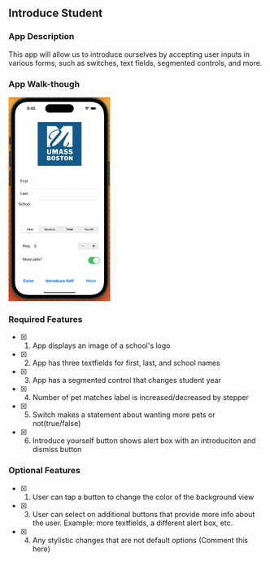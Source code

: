 ## Introduce Student

### App Description

This app will allow us to introduce ourselves by accepting user inputs in various forms, such as switches, text fields, segmented controls, and more.

### App Walk-though

<img src="https://github.com/TaoLyn838/IOS102-Pre-work-Introduce-Yourself/blob/main/App%20walk%20though/CEAYcwa90y.gif" width=200><br>

### Required Features

- [x] 1. App displays an image of a school's logo
- [x] 2. App has three textfields for first, last, and school names
- [x] 3. App has a segmented control that changes student year
- [x] 4. Number of pet matches label is increased/decreased by stepper
- [x] 5. Switch makes a statement about wanting more pets or not(true/false) 
- [x] 6. Introduce yourself button shows alert box with an introduciton and dismiss button

### Optional Features

- [x] 1. User can tap a button to change the color of the background view
- [x] 3. User can select on additional buttons that provide more info about the user. Example: more textfields, a different alert box, etc.
- [x] 4. Any stylistic changes that are not default options (Comment this here)

